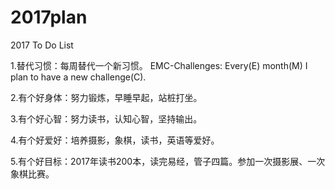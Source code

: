 # 2017plan
2017 To Do List

1.替代习惯：每周替代一个新习惯。
  EMC-Challenges: Every(E) month(M)  I plan to have a new challenge(C). 

2.有个好身体：努力锻炼，早睡早起，站桩打坐。

3.有个好心智：努力读书，认知心智，坚持输出。

4.有个好爱好：培养摄影，象棋，读书，英语等爱好。

5.有个好目标：2017年读书200本，读完易经，管子四篇。参加一次摄影展、一次象棋比赛。
